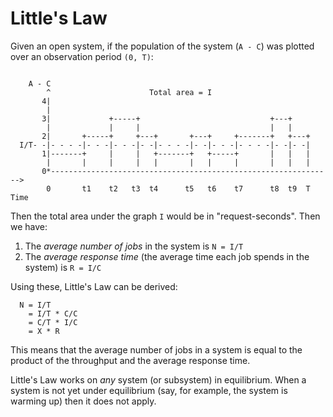# Little's Law

Given an open system, if the population of the system (`A - C`) was plotted over an observation period `(0, T)`:


```

    A - C
        ^                      Total area = I
       4|
        |
       3|             +-----+                             +---+
        |             |     |                             |   |
       2|       +-----+     +---+       +---+     +-------+   +---+
  I/T- -|- - - -|- - -|- - -|- -|- - - -|- -|- - -|- - - -|- -|- -|
       1|-------+     |     |   +-------+   +-----+       |   |   |
        |       |     |     |   |       |   |     |       |   |   |
       0*--------------------------------------------------------------->
        0       t1    t2   t3  t4      t5   t6    t7      t8  t9  T   Time

```

Then the total area under the graph `I` would be in "request-seconds". Then we have:

1. The _average number of jobs_ in the system is `N = I/T`
2. The _average response time_ (the average time each job spends in the system) is `R = I/C`

Using these, Little's Law can be derived:

```
  N = I/T
    = I/T * C/C
    = C/T * I/C
    = X * R
```

This means that the average number of jobs in a system is equal to the product of the throughput and the average response time.

Little's Law works on _any_ system (or subsystem) in equilibrium. When a system is not yet under equilibrium (say, for example, the system is warming up) then it does not apply.

